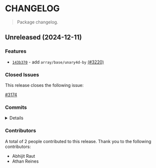 # CHANGELOG

> Package changelog.

<section class="release" id="unreleased">

## Unreleased (2024-12-11)

<section class="features">

### Features

-   [`143b370`](https://github.com/stdlib-js/stdlib/commit/143b37022fe8b96b30a0b79466e310380ddd2628) - add `array/base/unary4d-by` [(#3220)](https://github.com/stdlib-js/stdlib/pull/3220)

</section>

<!-- /.features -->

<section class="issues">

### Closed Issues

This release closes the following issue:

[#3174](https://github.com/stdlib-js/stdlib/issues/3174)

</section>

<!-- /.issues -->

<section class="commits">

### Commits

<details>

-   [`143b370`](https://github.com/stdlib-js/stdlib/commit/143b37022fe8b96b30a0b79466e310380ddd2628) - **feat:** add `array/base/unary4d-by` [(#3220)](https://github.com/stdlib-js/stdlib/pull/3220) _(by Abhijit Raut, Athan Reines)_

</details>

</section>

<!-- /.commits -->

<section class="contributors">

### Contributors

A total of 2 people contributed to this release. Thank you to the following contributors:

-   Abhijit Raut
-   Athan Reines

</section>

<!-- /.contributors -->

</section>

<!-- /.release -->

